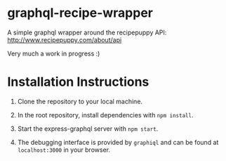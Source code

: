 # graphql-recipe-wrapper

A simple graphql wrapper around the recipepuppy API: 
http://www.recipepuppy.com/about/api

Very much a work in progress :)

# Installation Instructions
1. Clone the repository to your local machine.

2. In the root repository, install dependencies with `npm install`.

3. Start the express-graphql server with `npm start`.

4. The debugging interface is provided by `graphiql` and can be found at `localhost:3000` in your browser.

